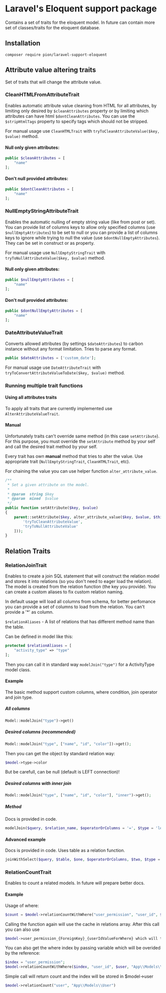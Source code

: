 # Laravel's Eloquent support package
Contains a set of traits for the eloquent model. In future can contain more set of classes/traits for the eloquent database.

## Installation

    composer require pion/laravel-support-eloquent


## Attribute value altering traits

Set of traits that will change the attribute value.

### CleanHTMLFromAttributeTrait

Enables automatic attribute value cleaning from HTML for all attributes, by limiting only desired by `$cleanAttributes` 
property or by limiting which attributes can have html `$dontCleanAttributes`. You can use the `$stripHtmlTags` property to 
specify tags which should not be stripped.

For manual usage use `CleanHTMLTrait` with `tryToCleanAttributeValue($key, $value)` method.

#### Null only given attributes:

```php
public $cleanAttributes = [
    "name"
];
```
 
#### Don't null provided attributes:

```php
public $dontCleanAttributes = [
    "name"
];
```

### NullEmptyStringAttributeTrait

Enables the automatic nulling of empty string value (like from post or set). You can provide
list of columns keys to allow only specified columns (use `$nullEmptyAttributes`) to be set to null or you can provide a
list of columns keys to ignore while trying to null the value (use `$dontNullEmptyAttributes`). They can be set in construct
or as property.

For manual usage use `NullEmptyStringTrait` with `tryToNullAttributeValue($key, $value)` method.

#### Null only given attributes:

```php
public $nullEmptyAttributes = [
    "name"
];
```
 
#### Don't null provided attributes:

```php
public $dontNullEmptyAttributes = [
    "name"
];
```

### DateAttributeValueTrait

Converts allowed attributes (by settings `$dateAttributes`) to carbon instance without any format limitation. Tries to parse any format.

```php
public $dateAttributes = ['custom_date'];
```

For manual usage use `DateAttributeTrait` with `tryToConvertAttributeValueToDate($key, $value)` method.

### Running multiple trait functions

#### Using all attributes traits

To apply all traits that are currently implemented use `AlterAttributeValueTrait`.

#### Manual

Unfortunately traits can't override same method (in this case `setAttribute`). For this purpose, you must override the `setAttribute`
method by your self and call the desired trait method by your self. 

Every trait has own __manual__ method that tries to alter the value. Use appropriate trait (`NullEmptyStringTrait`, `CleanHTMLTrait`, etc).

For chaining the value you can use helper function `alter_attribute_value`.

```php
/**
 * Set a given attribute on the model.
 *
 * @param  string $key
 * @param  mixed  $value
 */
public function setAttribute($key, $value)
{
    parent::setAttribute($key, alter_attribute_value($key, $value, $this, [
        'tryToCleanAttributeValue',
        'tryToNullAttributeValue'
    ]));
}
```

## Relation Traits

### RelationJoinTrait
Enables to create a join SQL statement that will construct the relation model and stores it into relations (so you don't
need to eager load the relation). The model is created from the relation function (the key you provide). You can create a
custom aliases to fix custom relation naming.

In default usage will load all columns from schema, for better perfomance you can provide a set of columns to load from
the relation. You can't provide a '*' as column.

`$relationAliases` -  A list of relations that has different method name than the table. 

Can be defined in model like this:

```php
protected $relationAliases = [
    "activity_type" => "type"
];
```

Then you can call it in standard way `modelJoin("type")` for a ActivityType model class.
       
#### Example

The basic method support custom columns, where condition, join operator and join type.

##### All columns

```php
Model::modelJoin("type")->get()
```
    
##### Desired columns (recommended)

```php
Model::modelJoin("type", ["name", "id", "color"])->get();
```

Then you can get the object by standard relation way:

```php
$model->type->color
```
    
But be carefull, can be null (default is LEFT connection)!

##### Desired columns with inner join

```php
Model::modelJoin("type", ["name", "id", "color"], "inner")->get();
```

##### Method

Docs is provided in code.

```php
modelJoin($query, $relation_name, $operatorOrColumns = '=', $type = 'left', $where = false, $columns = array())
```

#### Advanced example

Docs is provided in code. Uses table as a relation function.

```php
joinWithSelect($query, $table, $one, $operatorOrColumns, $two, $type = "left", $where = false, $columns = array())
```

### RelationCountTrait
Enables to count a related models. In future will prepare better docs.

#### Example
Usage of where: 

```php    
$count = $model->relationCountWithWhere("user_permission", "user_id", $user, "App\\Models\\User");
```

Calling the function again will use the cache in relations array. After this call you can also use

```php
$model->user_permission_{ForeignKey}_{userIdValueForWhere} which will the object of User model with count attribute.
```

You can also get the where index by passing variable which will be overided by the reference:

```php
$index = "user_permission";
$model->relationCountWithWhere($index, "user_id", $user, "App\\Models\\User");
```
    
Simple call will return count and the index will be stored in $model->user

```php
$model->relationCount("user", "App\\Models\\User") 
```